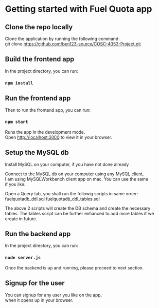 # Getting started with Fuel Quota app

## Clone the repo locally
Clone the application by running the following command:\
git clone https://github.com/ben123-source/COSC-4353-Project.git

## Build the frontend app

In the project directory, you can run:
### `npm install`

## Run the frontend app

Then to run the frontend app, you can run:
### `npm start`

Runs the app in the development mode.\
Open [http://localhost:3000](http://localhost:3000) to view it in your browser.

## Setup the MySQL db
Install MySQL on your computer, if you have not done already

Connect to the MySQL db on your computer using any MySQL client, \
I am using MySQLWorkbench client app on mac. You can use the same\
if you like.

Open a Query tab, you shall run the followig scripts in same order:
fuelquotadb_ddl.sql
fuelquotadb_ddl_tables.sql

The above 2 scripts will create the DB schema and create the necessary tables.
The tables script can be further enhanced to add more tables if we create in future.

## Run the backend app
In the project directory, you can run:
### `node server.js`

Once the backend is up and running, please proceed to next section.

## Signup for the user

You can signup for any user you like on the app,\
 when it opens up in your browser.


